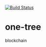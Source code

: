 [![Build Status](https://travis-ci.org/yarencheng/one-tree.svg?branch=develop)](https://travis-ci.org/yarencheng/one-tree)

# one-tree
blockchain

